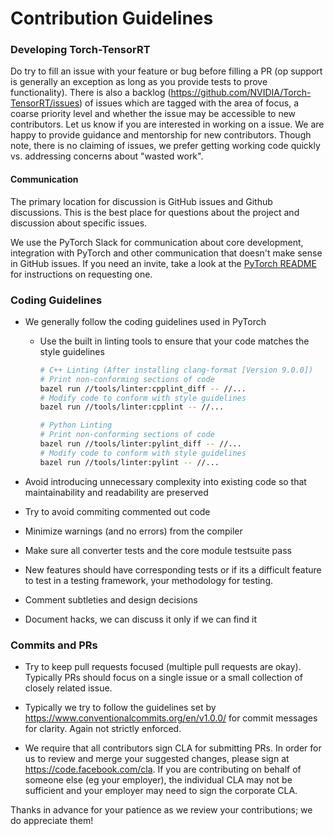 # Contribution Guidelines

### Developing Torch-TensorRT

Do try to fill an issue with your feature or bug before filling a PR (op support is generally an exception as long as you provide tests to prove functionality). There is also a backlog (https://github.com/NVIDIA/Torch-TensorRT/issues) of issues which are tagged with the area of focus, a coarse priority level and whether the issue may be accessible to new contributors. Let us know if you are interested in working on a issue. We are happy to provide guidance and mentorship for new contributors. Though note, there is no claiming of issues, we prefer getting working code quickly vs. addressing concerns about "wasted work".

#### Communication

The primary location for discussion is GitHub issues and Github discussions. This is the best place for questions about the project and discussion about specific issues.

We use the PyTorch Slack for communication about core development, integration with PyTorch and other communication that doesn't make sense in GitHub issues. If you need an invite, take a look at the [PyTorch README](https://github.com/pytorch/pytorch/blob/master/README.md) for instructions on requesting one.

### Coding Guidelines

- We generally follow the coding guidelines used in PyTorch

    - Use the built in linting tools to ensure that your code matches the style guidelines
      ```sh
      # C++ Linting (After installing clang-format [Version 9.0.0])
      # Print non-conforming sections of code
      bazel run //tools/linter:cpplint_diff -- //...
      # Modify code to conform with style guidelines
      bazel run //tools/linter:cpplint -- //...

      # Python Linting
      # Print non-conforming sections of code
      bazel run //tools/linter:pylint_diff -- //...
      # Modify code to conform with style guidelines
      bazel run //tools/linter:pylint -- //...
      ```

- Avoid introducing unnecessary complexity into existing code so that maintainability and readability are preserved

- Try to avoid commiting commented out code

- Minimize warnings (and no errors) from the compiler

- Make sure all converter tests and the core module testsuite pass

- New features should have corresponding tests or if its a difficult feature to test in a testing framework, your methodology for testing.

- Comment subtleties and design decisions

- Document hacks, we can discuss it only if we can find it

### Commits and PRs

- Try to keep pull requests focused (multiple pull requests are okay). Typically PRs should focus on a single issue or a small collection of closely related issue.

- Typically we try to follow the guidelines set by https://www.conventionalcommits.org/en/v1.0.0/ for commit messages for clarity. Again not strictly enforced.

- We require that all contributors sign CLA for submitting PRs. In order for us to review and merge your suggested changes, please sign at https://code.facebook.com/cla. If you are contributing on behalf of someone else (eg your employer), the individual CLA may not be sufficient and your employer may need to sign the corporate CLA.


Thanks in advance for your patience as we review your contributions; we do appreciate them!
